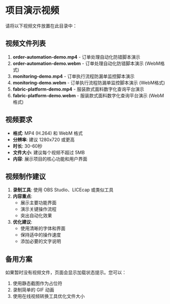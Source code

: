 # 项目演示视频

请将以下视频文件放置在此目录中：

## 视频文件列表

1. **order-automation-demo.mp4** - 订单处理自动化防错脚本演示
2. **order-automation-demo.webm** - 订单处理自动化防错脚本演示 (WebM格式)
3. **monitoring-demo.mp4** - 订单执行流程防漏单监控脚本演示
4. **monitoring-demo.webm** - 订单执行流程防漏单监控脚本演示 (WebM格式)
5. **fabric-platform-demo.mp4** - 服装款式面料数字化查询平台演示
6. **fabric-platform-demo.webm** - 服装款式面料数字化查询平台演示 (WebM格式)

## 视频要求

- **格式**: MP4 (H.264) 和 WebM 格式
- **分辨率**: 建议 1280x720 或更高
- **时长**: 30-60秒
- **文件大小**: 建议每个视频不超过 5MB
- **内容**: 展示项目的核心功能和用户界面

## 视频制作建议

1. **录制工具**: 使用 OBS Studio、LICEcap 或类似工具
2. **内容重点**: 
   - 展示主要功能界面
   - 演示关键操作流程
   - 突出自动化效果
3. **优化建议**:
   - 使用清晰的字体和界面
   - 保持适中的操作速度
   - 添加必要的文字说明

## 备用方案

如果暂时没有视频文件，页面会显示加载状态提示。您可以：
1. 使用静态截图作为占位符
2. 录制简单的 GIF 动画
3. 使用在线视频转换工具优化文件大小
